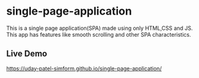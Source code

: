 # single-page-application
This is a single page application(SPA) made using only HTML,CSS and JS. This app has features like smooth scrolling and other SPA characteristics. 

## Live Demo 
https://uday-patel-simform.github.io/single-page-application/